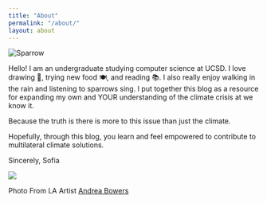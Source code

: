 ```yaml
---
title: "About"
permalink: "/about/"
layout: about
---
```


<img src='https://media0.giphy.com/media/v1.Y2lkPTc5MGI3NjExYTIyY2NjOWJkZDlkZjA3NTc1N2E4MTliNTBmMGU1YzhhMjkzZjg3MSZjdD1n/h7fJWiIegygU/giphy.gif' title='Sparrow' width='' alt='Sparrow' />

Hello! I am an undergraduate studying computer science at UCSD. I love drawing 🎨, trying new food 🍽️, and reading 📚. I also really enjoy walking in the rain and listening to sparrows sing. I put together this blog as a resource for expanding my own and YOUR
understanding of the climate crisis at we know it.  

Because the truth is there is more to this issue than just the climate.

Hopefully, through this blog, you learn and feel empowered to contribute to multilateral climate solutions.


Sincerely,
Sofia

![](https://img.artlogic.net/w_1010,h_580,c_limit/exhibit-e/59bff84cdca83743488b4567/3ea44e34f7c113652cb4d83586e86dcf.jpeg)

Photo From LA Artist [Andrea Bowers](http://www.andrewkreps.com/exhibitions/andrea-bowers4?view=slider#6)



